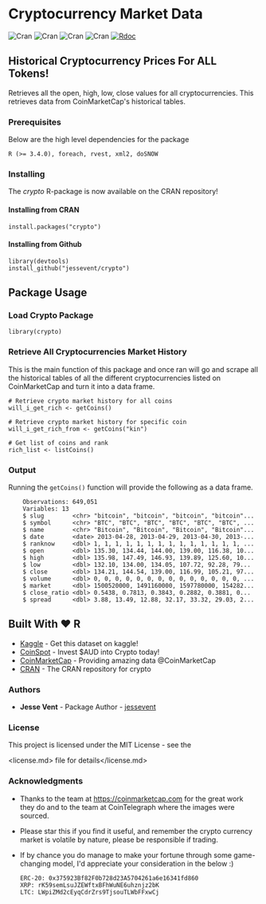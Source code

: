 # Cryptocurrency Market Data
![Cran](http://cranlogs.r-pkg.org/badges/grand-total/crypto) ![Cran](http://cranlogs.r-pkg.org/badges/crypto) ![Cran](http://cranlogs.r-pkg.org/badges/last-week/crypto) ![Cran](http://cranlogs.r-pkg.org/badges/last-day/crypto) [![Rdoc](http://www.rdocumentation.org/badges/version/crypto)](http://www.rdocumentation.org/packages/crypto) 
## Historical Cryptocurrency Prices For ALL Tokens!

Retrieves all the open, high, low, close values for all cryptocurrencies. This retrieves data from CoinMarketCap's historical tables.

### Prerequisites

Below are the high level dependencies for the package

```
R (>= 3.4.0), foreach, rvest, xml2, doSNOW
```

### Installing

The *crypto* R-package is now available on the CRAN repository!

#### Installing from CRAN

  ```
  install.packages("crypto")
  ```

#### Installing from Github

```
library(devtools)
install_github("jessevent/crypto")
```

## Package Usage

### Load Crypto Package

```
library(crypto)
```

### Retrieve All Cryptocurrencies Market History

This is the main function of this package and once ran will go and scrape all the historical tables of all the different cryptocurrencies listed on CoinMarketCap and turn it into a data frame.

```
# Retrieve crypto market history for all coins
will_i_get_rich <- getCoins()

# Retrieve crypto market history for specific coin
will_i_get_rich_from <- getCoins("kin")

# Get list of coins and rank
rich_list <- listCoins()
```

### Output

Running the `getCoins()` function will provide the following as a data frame.

```
    Observations: 649,051
    Variables: 13
    $ slug        <chr> "bitcoin", "bitcoin", "bitcoin", "bitcoin"...
    $ symbol      <chr> "BTC", "BTC", "BTC", "BTC", "BTC", "BTC", ...
    $ name        <chr> "Bitcoin", "Bitcoin", "Bitcoin", "Bitcoin"...
    $ date        <date> 2013-04-28, 2013-04-29, 2013-04-30, 2013-...
    $ ranknow     <dbl> 1, 1, 1, 1, 1, 1, 1, 1, 1, 1, 1, 1, 1, 1, ...
    $ open        <dbl> 135.30, 134.44, 144.00, 139.00, 116.38, 10...
    $ high        <dbl> 135.98, 147.49, 146.93, 139.89, 125.60, 10...
    $ low         <dbl> 132.10, 134.00, 134.05, 107.72, 92.28, 79...
    $ close       <dbl> 134.21, 144.54, 139.00, 116.99, 105.21, 97...
    $ volume      <dbl> 0, 0, 0, 0, 0, 0, 0, 0, 0, 0, 0, 0, 0, 0, ...
    $ market      <dbl> 1500520000, 1491160000, 1597780000, 154282...
    $ close_ratio <dbl> 0.5438, 0.7813, 0.3843, 0.2882, 0.3881, 0...
    $ spread      <dbl> 3.88, 13.49, 12.88, 32.17, 33.32, 29.03, 2...
```

## Built With :heart: R

- [Kaggle](https://www.kaggle.com/jessevent/all-crypto-currencies) - Get this dataset on kaggle!
- [CoinSpot](https://coinspot.com.au?affiliate=9V5G4) - Invest $AUD into Crypto today!
- [CoinMarketCap](https://coinmarketcap.com/) - Providing amazing data @CoinMarketCap
- [CRAN](https://cran.r-project.org/web/packages/crypto/index.html) - The CRAN repository for crypto

### Authors

- **Jesse Vent** - Package Author - [jessevent](https://github.com/jessevent)

### License

This project is licensed under the MIT License - see the 

<license.md> file for details</license.md>

### Acknowledgments

- Thanks to the team at <https://coinmarketcap.com> for the great work they do and to the team at CoinTelegraph where the images were sourced.
- Please star this if you find it useful, and remember the crypto currency market is volatile by nature, please be responsible if trading.
- If by chance you do manage to make your fortune through some game-changing model, I'd appreciate your consideration in the below :)

  ```
  ERC-20: 0x375923Bf82F0b728d23A5704261a6e16341fd860
  XRP: rK59semLsuJZEWftxBFhWuNE6uhznjz2bK
  LTC: LWpiZMd2cEyqCdrZrs9TjsouTLWbFFxwCj
  ```
